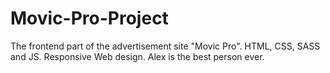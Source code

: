# Movic-Pro-Project

The frontend part of the advertisement site "Movic Pro". HTML, CSS, SASS and JS. Responsive Web design.
Alex is the best person ever.
